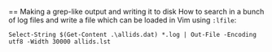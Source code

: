 == Making a grep-like output and writing it to disk
How to search in a bunch of log files and write a file which can be loaded in Vim using `:lfile`:

```
Select-String $(Get-Content .\allids.dat) *.log | Out-File -Encoding utf8 -Width 30000 allids.lst
```
